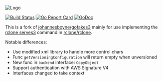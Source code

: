 ![Logo](/GoFakeS3.png)

[![Build Status](https://github.com/rclone/gofakes3/workflows/build/badge.svg)](https://github.com/rclone/gofakes3/actions?query=workflow%3Abuild)
[![Go Report Card](https://goreportcard.com/badge/github.com/rclone/gofakes3)](https://goreportcard.com/report/github.com/rclone/gofakes3)
[![GoDoc](https://pkg.go.dev/badge/github.com/rclone/gofakes3.svg)](https://pkg.go.dev/github.com/rclone/gofakes3)

This is a fork of [johannesboyne/gofakes3](https://github.com/johannesboyne/gofakes3)
mainly for use implementing the [rclone serves3](https://rclone.org/commands/rclone_serve_s3/) command in
[rclone/rclone](https://github.com/rclone/rclone).

Notable differences:

* Use modified xml library to handle more control chars
* Func `getVersioningConfiguration` will return empty when unversioned
* New func in `backend` interface: `CopyObject`
* Support authentication with AWS Signature V4 
* Interfaces changed to take context
